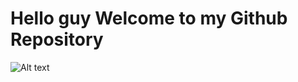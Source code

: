 # Hello guy Welcome to my Github Repository

![Alt text](https://w7.pngwing.com/pngs/501/438/png-transparent-man-using-laptop-illustration-web-development-web-developer-web-design-web-development-text-computer-presentation.png)
